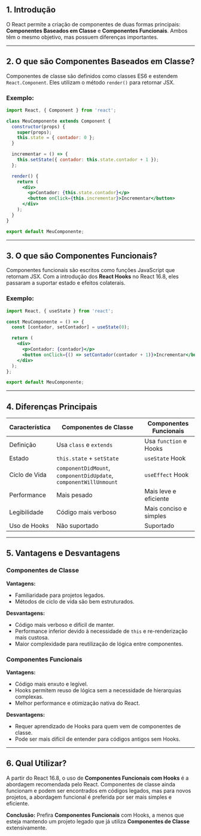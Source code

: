 
## 1. Introdução

O React permite a criação de componentes de duas formas principais: **Componentes Baseados em Classe** e **Componentes Funcionais**. Ambos têm o mesmo objetivo, mas possuem diferenças importantes.

---

## 2. O que são Componentes Baseados em Classe?

Componentes de classe são definidos como classes ES6 e estendem `React.Component`. Eles utilizam o método `render()` para retornar JSX.

### **Exemplo:**

```jsx
import React, { Component } from 'react';

class MeuComponente extends Component {
  constructor(props) {
    super(props);
    this.state = { contador: 0 };
  }

  incrementar = () => {
    this.setState({ contador: this.state.contador + 1 });
  };

  render() {
    return (
      <div>
        <p>Contador: {this.state.contador}</p>
        <button onClick={this.incrementar}>Incrementar</button>
      </div>
    );
  }
}

export default MeuComponente;
```

---

## 3. O que são Componentes Funcionais?

Componentes funcionais são escritos como funções JavaScript que retornam JSX. Com a introdução dos **React Hooks** no React 16.8, eles passaram a suportar estado e efeitos colaterais.

### **Exemplo:**

```jsx
import React, { useState } from 'react';

const MeuComponente = () => {
  const [contador, setContador] = useState(0);

  return (
    <div>
      <p>Contador: {contador}</p>
      <button onClick={() => setContador(contador + 1)}>Incrementar</button>
    </div>
  );
};

export default MeuComponente;
```

---

## 4. Diferenças Principais

|Característica|Componentes de Classe|Componentes Funcionais|
|---|---|---|
|Definição|Usa `class` e `extends`|Usa `function` e Hooks|
|Estado|`this.state` + `setState`|`useState` Hook|
|Ciclo de Vida|`componentDidMount`, `componentDidUpdate`, `componentWillUnmount`|`useEffect` Hook|
|Performance|Mais pesado|Mais leve e eficiente|
|Legibilidade|Código mais verboso|Mais conciso e simples|
|Uso de Hooks|Não suportado|Suportado|

---

## 5. Vantagens e Desvantagens

### **Componentes de Classe**

 **Vantagens:**

- Familiaridade para projetos legados.
- Métodos de ciclo de vida são bem estruturados.

 **Desvantagens:**

- Código mais verboso e difícil de manter.
- Performance inferior devido à necessidade de `this` e re-renderização mais custosa.
- Maior complexidade para reutilização de lógica entre componentes.

### **Componentes Funcionais**

 **Vantagens:**

- Código mais enxuto e legível.
- Hooks permitem reuso de lógica sem a necessidade de hierarquias complexas.
- Melhor performance e otimização nativa do React.

 **Desvantagens:**

- Requer aprendizado de Hooks para quem vem de componentes de classe.
- Pode ser mais difícil de entender para códigos antigos sem Hooks.

---

## 6. Qual Utilizar?

A partir do React 16.8, o uso de **Componentes Funcionais com Hooks** é a abordagem recomendada pelo React. Componentes de classe ainda funcionam e podem ser encontrados em códigos legados, mas para novos projetos, a abordagem funcional é preferida por ser mais simples e eficiente.

**Conclusão:** Prefira **Componentes Funcionais** com Hooks, a menos que esteja mantendo um projeto legado que já utiliza **Componentes de Classe** extensivamente.